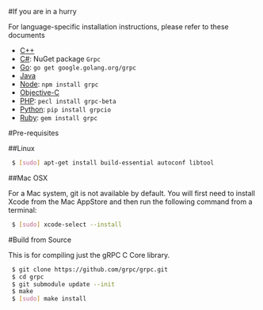 #If you are in a hurry

For language-specific installation instructions, please refer to these
documents

 * [C++](examples/cpp)
 * [C#](src/csharp): NuGet package `Grpc`
 * [Go](https://github.com/grpc/grpc-go): `go get google.golang.org/grpc`
 * [Java](https://github.com/grpc/grpc-java)
 * [Node](src/node): `npm install grpc`
 * [Objective-C](src/objective-c)
 * [PHP](src/php): `pecl install grpc-beta`
 * [Python](src/python/grpcio): `pip install grpcio`
 * [Ruby](src/ruby): `gem install grpc`


#Pre-requisites

##Linux

```sh
 $ [sudo] apt-get install build-essential autoconf libtool
```

##Mac OSX

For a Mac system, git is not available by default. You will first need to
install Xcode from the Mac AppStore and then run the following command from a
terminal:

```sh
 $ [sudo] xcode-select --install
```

#Build from Source

This is for compiling just the gRPC C Core library.

```sh
 $ git clone https://github.com/grpc/grpc.git
 $ cd grpc
 $ git submodule update --init
 $ make 
 $ [sudo] make install
```
